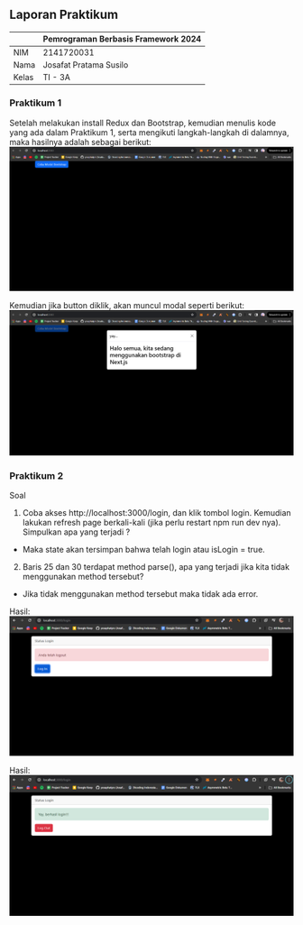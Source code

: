 ## Laporan Praktikum

|  | Pemrograman Berbasis Framework 2024 |
|--|--|
| NIM |  2141720031 |
| Nama |  Josafat Pratama Susilo |
| Kelas | TI - 3A |

### Praktikum 1

Setelah melakukan install Redux dan Bootstrap, kemudian menulis kode yang ada dalam Praktikum 1, serta mengikuti langkah-langkah di dalamnya, maka hasilnya adalah sebagai berikut:
![Praktikum 1](/assets-report/01a.png)

Kemudian jika button diklik, akan muncul modal seperti berikut:
![Praktikum 1](/assets-report/01b.png)

### Praktikum 2

Soal

1. Coba akses http://localhost:3000/login, dan klik tombol login. Kemudian lakukan refresh page berkali-kali (jika perlu restart npm run dev nya). Simpulkan apa yang terjadi ?

- Maka state akan tersimpan bahwa telah login atau isLogin = true.

2. Baris 25 dan 30 terdapat method parse(), apa yang terjadi jika kita tidak menggunakan method tersebut?

- Jika tidak menggunakan method tersebut maka tidak ada error.

Hasil:
![Praktikum 2](/assets-report/02a.png)

Hasil:
![Praktikum 2](/assets-report/02b.png)
